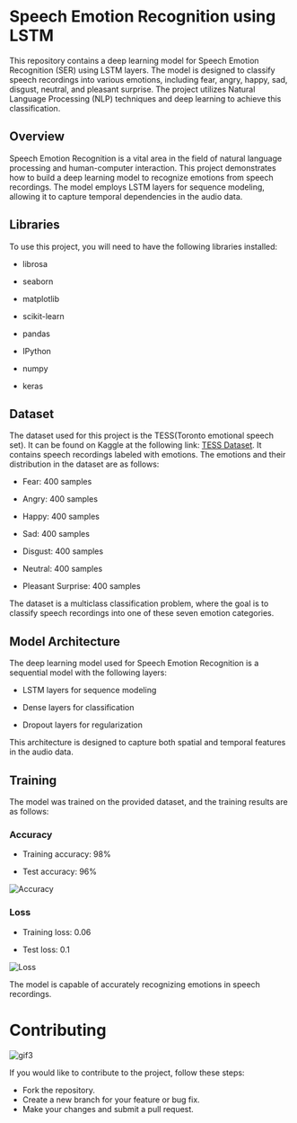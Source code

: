 # Speech Emotion Recognition using LSTM
This repository contains a deep learning model for Speech Emotion Recognition (SER) using LSTM layers. The model is designed to classify speech recordings into various emotions, including fear, angry, happy, sad, disgust, neutral, and pleasant surprise. The project utilizes Natural Language Processing (NLP) techniques and deep learning to achieve this classification.

## Overview
Speech Emotion Recognition is a vital area in the field of natural language processing and human-computer interaction. This project demonstrates how to build a deep learning model to recognize emotions from speech recordings. The model employs LSTM layers for sequence modeling, allowing it to capture temporal dependencies in the audio data.

## Libraries
To use this project, you will need to have the following libraries installed:

 - librosa

 - seaborn

 - matplotlib

 - scikit-learn

 - pandas

 - IPython

- numpy

 - keras

## Dataset
The dataset used for this project is the TESS(Toronto emotional speech set). It can be found on Kaggle at the following link: [TESS Dataset](https://www.kaggle.com/datasets/ejlok1/toronto-emotional-speech-set-tess). It contains speech recordings labeled with emotions. The emotions and their distribution in the dataset are as follows:

 - Fear: 400 samples

 - Angry: 400 samples

 - Happy: 400 samples

 - Sad: 400 samples

 - Disgust: 400 samples

 - Neutral: 400 samples

 - Pleasant Surprise: 400 samples

The dataset is a multiclass classification problem, where the goal is to classify speech recordings into one of these seven emotion categories.

## Model Architecture
The deep learning model used for Speech Emotion Recognition is a sequential model with the following layers:

 - LSTM layers for sequence modeling

 - Dense layers for classification

 - Dropout layers for regularization

This architecture is designed to capture both spatial and temporal features in the audio data.

## Training
The model was trained on the provided dataset, and the training results are as follows:
### Accuracy
 - Training accuracy: 98%

 - Test accuracy: 96%

 ![Accuracy](https://github.com/Sukanyasingh3/Speech-Emotion-Recognition/assets/113462236/848a44a0-80d6-4d93-92fe-5459805e7be9)
 
### Loss
 - Training loss: 0.06

 - Test loss: 0.1

![Loss](https://github.com/Sukanyasingh3/Speech-Emotion-Recognition/assets/113462236/ad7c6fd3-1160-4781-adf0-59ffe020e8ca)

The model is capable of accurately recognizing emotions in speech recordings.

# Contributing

![gif3](https://github.com/Sukanyasingh3/Speech-Emotion-Recognition/assets/113462236/4599d2da-9ef7-4ad9-8614-5d80817c5f57)


If you would like to contribute to the project, follow these steps:

 - Fork the repository.
 - Create a new branch for your feature or bug fix.
 - Make your changes and submit a pull request.
